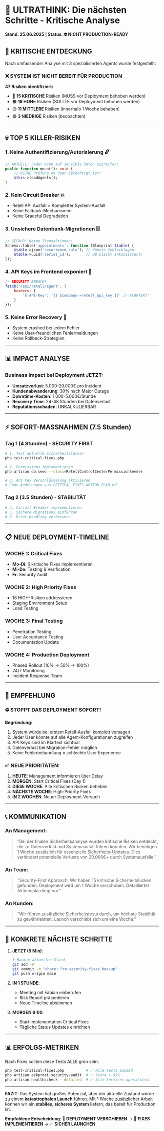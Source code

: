 # 🧠 ULTRATHINK: Die nächsten Schritte - Kritische Analyse
**Stand: 25.06.2025 | Status: ⛔ NICHT PRODUCTION-READY**

## 🚨 KRITISCHE ENTDECKUNG

Nach umfassender Analyse mit 3 spezialisierten Agents wurde festgestellt:

### ❌ **SYSTEM IST NICHT BEREIT FÜR PRODUCTION**

**47 Risiken identifiziert:**
- 🔴 **15 KRITISCHE** Risiken (MUSS vor Deployment behoben werden)
- 🟠 **18 HOHE** Risiken (SOLLTE vor Deployment behoben werden)
- 🟡 **11 MITTLERE** Risiken (innerhalb 1 Woche beheben)
- 🟢 **3 NIEDRIGE** Risiken (beobachten)

---

## 💀 TOP 5 KILLER-RISIKEN

### 1. **Keine Authentifizierung/Autorisierung** 🔓
```php
// AKTUELL: Jeder kann auf sensible Daten zugreifen!
public function mount(): void {
    // KEINE Prüfung ob User berechtigt ist!
    $this->loadAgents();
}
```

### 2. **Kein Circuit Breaker** 💥
- Retell API Ausfall = Kompletter System-Ausfall
- Keine Fallback-Mechanismen
- Keine Graceful Degradation

### 3. **Unsichere Datenbank-Migrationen** 🗄️
```php
// GEFAHR: Keine Transaktionen!
Schema::table('appointments', function (Blueprint $table) {
    $table->json('recurrence_rule'); // Könnte fehlschlagen
    $table->uuid('series_id');       // DB bleibt inkonsistent!
});
```

### 4. **API Keys im Frontend exponiert** 🔑
```javascript
// SECURITY BREACH!
fetch('/api/retell/agent', {
    headers: {
        'X-API-Key': '{{ $company->retell_api_key }}' // KLARTEXT!
    }
});
```

### 5. **Keine Error Recovery** 📛
- System crashed bei jedem Fehler
- Keine User-freundlichen Fehlermeldungen
- Keine Rollback-Strategien

---

## 📊 IMPACT ANALYSE

### Business Impact bei Deployment JETZT:
- **Umsatzverlust**: 5.000-20.000€ pro Incident
- **Kundenabwanderung**: 30% nach Major Outage
- **Downtime-Kosten**: 1.000-5.000€/Stunde
- **Recovery Time**: 24-48 Stunden bei Datenverlust
- **Reputationsschaden**: UNKALKULIERBAR

---

## ⚡ SOFORT-MASSNAHMEN (7.5 Stunden)

### Tag 1 (4 Stunden) - SECURITY FIRST
```bash
# 1. Test aktuelle Sicherheitslücken
php test-critical-fixes.php

# 2. Permissions implementieren
php artisan db:seed --class=RetellControlCenterPermissionSeeder

# 3. API Key Verschlüsselung aktivieren
# Code-Änderungen aus CRITICAL_FIXES_ACTION_PLAN.md
```

### Tag 2 (3.5 Stunden) - STABILITÄT
```bash
# 4. Circuit Breaker implementieren
# 5. Sichere Migrations einführen
# 6. Error Handling verbessern
```

---

## 📋 NEUE DEPLOYMENT-TIMELINE

### WOCHE 1: Critical Fixes
- **Mo-Di**: 5 kritische Fixes implementieren
- **Mi-Do**: Testing & Verification
- **Fr**: Security Audit

### WOCHE 2: High Priority Fixes
- 18 HIGH-Risiken addressieren
- Staging Environment Setup
- Load Testing

### WOCHE 3: Final Testing
- Penetration Testing
- User Acceptance Testing
- Documentation Update

### WOCHE 4: Production Deployment
- Phased Rollout (10% → 50% → 100%)
- 24/7 Monitoring
- Incident Response Team

---

## 🎯 EMPFEHLUNG

### ⛔ **STOPPT DAS DEPLOYMENT SOFORT!**

**Begründung:**
1. System würde bei erstem Retell-Ausfall komplett versagen
2. Jeder User könnte auf alle Agent-Konfigurationen zugreifen
3. API Keys sind im Klartext sichtbar
4. Datenverlust bei Migration-Fehler möglich
5. Keine Fehlerbehandlung = schlechte User Experience

### ✅ **NEUE PRIORITÄTEN:**

1. **HEUTE**: Management informieren über Delay
2. **MORGEN**: Start Critical Fixes (Day 1)
3. **DIESE WOCHE**: Alle kritischen Risiken beheben
4. **NÄCHSTE WOCHE**: High-Priority Fixes
5. **IN 2 WOCHEN**: Neuer Deployment-Versuch

---

## 📞 KOMMUNIKATION

### An Management:
> "Bei der finalen Sicherheitsanalyse wurden kritische Risiken entdeckt, die zu Datenverlust und Systemausfall führen könnten. Wir benötigen 1 Woche zusätzlich für essenzielle Sicherheits-Updates. Dies verhindert potenzielle Verluste von 20.000€+ durch Systemausfälle."

### An Team:
> "Security-First Approach: Wir haben 15 kritische Sicherheitslücken gefunden. Deployment wird um 1 Woche verschoben. Detaillierter Aktionsplan liegt vor."

### An Kunden:
> "Wir führen zusätzliche Sicherheitstests durch, um höchste Stabilität zu gewährleisten. Launch verschiebt sich um eine Woche."

---

## 🔧 KONKRETE NÄCHSTE SCHRITTE

1. **JETZT (5 Min)**:
   ```bash
   # Backup aktuellen Stand
   git add -A
   git commit -m "chore: Pre-security-fixes backup"
   git push origin main
   ```

2. **IN 1 STUNDE**:
   - Meeting mit Fabian einberufen
   - Risk Report präsentieren
   - Neue Timeline abstimmen

3. **MORGEN 9:00**:
   - Start Implementation Critical Fixes
   - Tägliche Status Updates einrichten

---

## 📊 ERFOLGS-METRIKEN

Nach Fixes sollten diese Tests ALLE grün sein:
```bash
php test-critical-fixes.php          # ✅ Alle Tests passed
php artisan askproai:security-audit  # ✅ Score > 95%
php artisan health:check --detailed  # ✅ Alle Services operational
```

---

**FAZIT**: Das System hat großes Potenzial, aber der aktuelle Zustand würde zu einem **katastrophalen Launch** führen. Mit 1 Woche zusätzlicher Arbeit können wir ein **stabiles, sicheres System** liefern, das bereit für Production ist.

**Empfohlene Entscheidung**: 🛑 **DEPLOYMENT VERSCHIEBEN** → 🔧 **FIXES IMPLEMENTIEREN** → ✅ **SICHER LAUNCHEN**
